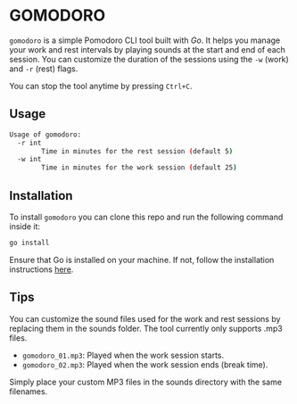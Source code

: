 # GOMODORO

`gomodoro` is a simple Pomodoro CLI tool built with *Go*. It helps you manage your work and rest intervals by playing sounds at the start and end of each session. You can customize the duration of the sessions using the `-w` (work) and `-r` (rest) flags.

You can stop the tool anytime by pressing `Ctrl+C`.

## Usage

```bash
Usage of gomodoro:
  -r int
        Time in minutes for the rest session (default 5)
  -w int
        Time in minutes for the work session (default 25)
```

## Installation

To install `gomodoro` you can clone this repo and run the following command inside it:

```bash
go install
```

Ensure that Go is installed on your machine. If not, follow the installation instructions [here](https://go.dev/learn/).

## Tips

You can customize the sound files used for the work and rest sessions by replacing them in the sounds folder. The tool currently only supports .mp3 files.

- `gomodoro_01.mp3`: Played when the work session starts.
- `gomodoro_02.mp3`: Played when the work session ends (break time).

Simply place your custom MP3 files in the sounds directory with the same filenames.
